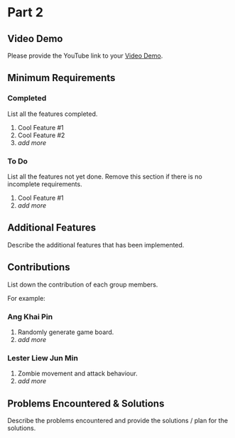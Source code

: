 # Part 2

## Video Demo

Please provide the YouTube link to your [Video Demo](https://youtube.com).

## Minimum Requirements

### Completed

List all the features completed.

1. Cool Feature #1
2. Cool Feature #2
3. *add more*

### To Do

List all the features not yet done. Remove this section if there is no incomplete requirements.

1. Cool Feature #1
2. *add more*

## Additional Features

Describe the additional features that has been implemented.

## Contributions

List down the contribution of each group members.

For example:

### Ang Khai Pin

1. Randomly generate game board.
2. *add more*

### Lester Liew Jun Min

1. Zombie movement and attack behaviour.
2. *add more*

## Problems Encountered & Solutions

Describe the problems encountered and provide the solutions / plan for the solutions.
